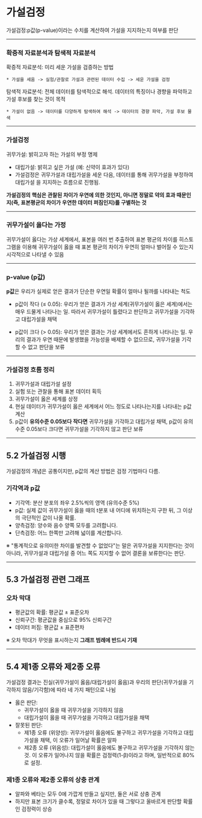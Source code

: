 # 가설검정

가설검정:p값(p-value)이라는 수치를 계산하여 가설을 지지하는지 여부를 판단

---

### 확증적 자료분석과 탐색적 자료분석

확증적 자료분석: 미리 세운 가설을 검증하는 방법

    * 가설을 세움 -> 실험/관찰로 가설과 관련된 데이터 수집 -> 세운 가설을 검정
    
탐색적 자료분석: 전체 데이터를 탐색적으로 해석. 데이터의 특징이나 경향을 파악하고 가설 후보를 찾는 것이 목적

    * 가설이 없음 -> 데이터를 다양하게 탐색하여 해석 -> 데이터의 경향 파악, 가설 후보 물색

---

### 가설검정

귀무가설: 밝히고자 하는 가설의 부정 명제

   * 대립가설: 밝히고 싶은 가설 (예: 신약이 효과가 있다)
   * 가설검정은 귀무가설과 대립가설을 세운 다음, 데이터를 통해 귀무가설을 부정하여 대립가설           을 지지하는 흐름으로 진행됨.

**가설검정의 핵심은 관찰된 차이가 우연에 의한 것인지, 아니면 정말로 약의 효과 때문인지(즉, 표본평균의 차이가 우연한 데이터 퍼짐인지)를 구별하는 것**

---

### 귀무가설이 옳다는 가정

귀무가설이 옳다는 가상 세계에서, 표본을 여러 번 추출하여 표본 평균의 차이를 히스토그램을 이용해 귀무가설이 옳을 때 표본 평균의 차이가 우연히 얼마나 벌어질 수 있는지 시각적으로 나타낼 수 있음

---

### p-value (p값)

**p값**은 우리가 실제로 얻은 결과가 단순한 우연일 확률이 얼마나 될까를 나타내는 척도

   * p값이 작다 (≤ 0.05): 우리가 얻은 결과가 가상 세계(귀무가설이 옳은 세계)에서는 매우 드물게       나타나는 일. 따라서 귀무가설이 틀렸다고 판단하고 귀무가설을 기각하고 대립가설을 채택 

   * p값이 크다 (> 0.05): 우리가 얻은 결과는 가상 세계에서도 흔하게 나타나는 일. 우리의 결과가       우연 때문에 발생했을 가능성을 배제할 수 없으므로, 귀무가설을 기각할 수 없고 판단을 보류   

---

### 가설검정 흐름 정리

1.  귀무가설과 대립가설 설정
2.  실험 또는 관찰을 통해 표본 데이터 획득
3.  귀무가설이 옳은 세계를 상정
4.  현실 데이터가 귀무가설이 옳은 세계에서 어느 정도로 나타나는지를 나타내는 p값 계산
5.  p값이 **유의수준 0.05보다 작다면** 귀무가설을 기각하고 대립가설 채택, p값이 유의수준 0.05보다 크다면 귀무가설을 기각하지 않고 판단 보류

---

## 5.2 가설검정 시행

가설검정의 개념은 공통이지만, p값의 계산 방법은 검정 기법마다 다름. 

### 기각역과 p값

* 기각역: 분산 분포의 좌우 2.5%씩의 영역 (유의수준 5%)
* p값: 실제 값이 귀무가설이 옳을 때의 t분포 내 어디에 위치하는지 구한 뒤, 그 이상의 극단적인 값이 나올 확률.
* 양측검정: 양수와 음수 양쪽 모두를 고려합니다.
* 단측검정: 어느 한쪽만 고려해 넓이를 계산합니다.

※ "통계적으로 유의미한 차이를 발견할 수 없었다"는 말은 귀무가설을 지지한다는 것이 아니라, 귀무가설과 대립가설 중 어느 쪽도 지지할 수 없어 결론을 보류한다는 판단.

---

## 5.3 가설검정 관련 그래프

### 오차 막대

   * 평균값의 확률: 평균값 ± 표준오차
   * 신뢰구간: 평균값을 중심으로 95% 신뢰구간
   * 데이터 퍼짐: 평균값 ± 표준편차

※ 오차 막대가 무엇을 표시하는지 **그래프 범례에 반드시 기재**

---

## 5.4 제1종 오류와 제2종 오류

가설검정 결과는 진실(귀무가설이 옳음/대립가설이 옳음)과 우리의 판단(귀무가설을 기각하지 않음/기각함)에 따라 네 가지 패턴으로 나뉨

* 옳은 판단:
    * 귀무가설이 옳을 때 귀무가설을 기각하지 않음
    * 대립가설이 옳을 때 귀무가설을 기각하고 대립가설을 채택
* 잘못된 판단:
    * 제1종 오류 (위양성): 귀무가설이 옳음에도 불구하고 귀무가설을 기각하고 대립가설을 채택, 이 오류가 일어날 확률은 알파
    * 제2종 오류 (위음성): 대립가설이 옳음에도 불구하고 귀무가설을 기각하지 않는 것. 이 오류가 일어나지 않을 확률은 검정력(1-β)이라고 하며, 일반적으로 80%로 설정.

### 제1종 오류와 제2종 오류의 상충 관계

* 알파와 베타는 모두 0에 가깝게 만들고 싶지만, 둘은 서로 상충 관계
* 하지만 표본 크기가 클수록, 정말로 차이가 있을 때 그렇다고 올바르게 판단할 확률인 검정력이 상승
